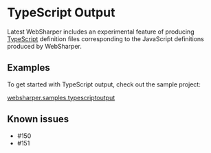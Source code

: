 TypeScript Output
=================

Latest WebSharper includes an experimental feature of producing [TypeScript](http://www.typescriptlang.org/)
definition files corresponding to the JavaScript definitions produced by WebSharper.

## Examples ##

To get started with TypeScript output, check out the sample project:

[websharper.samples.typescriptoutput](http://bitbucket.org/IntelliFactory/websharper.samples.typescriptoutput/)

## Known issues ##

* #150
* #151